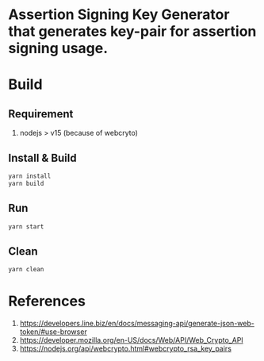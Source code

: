 # Assertion Signing Key Generator that generates key-pair for assertion signing usage.

# Build
## Requirement
1. nodejs > v15  (because of webcryto)

## Install & Build
```bash
yarn install
yarn build
```

## Run
```bash
yarn start
```

## Clean
```bash
yarn clean
```

# References
1. https://developers.line.biz/en/docs/messaging-api/generate-json-web-token/#use-browser
2. https://developer.mozilla.org/en-US/docs/Web/API/Web_Crypto_API
3. https://nodejs.org/api/webcrypto.html#webcrypto_rsa_key_pairs

